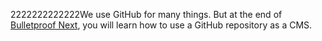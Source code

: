 2222222222222We use GitHub for many things. But at the end of [Bulletproof Next](https://getstarted.sh/bulletproof-next), you will learn how to use a GitHub repository as a CMS.
